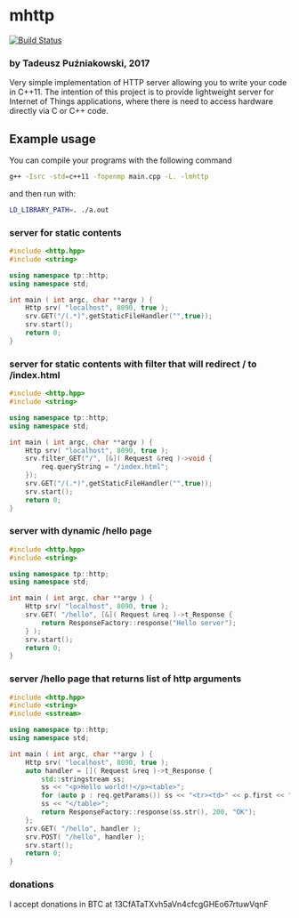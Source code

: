# mhttp

[![Build Status](https://travis-ci.org/pantadeusz/mhttp.svg?branch=master)](https://travis-ci.org/pantadeusz/mhttp)

### by Tadeusz Puźniakowski, 2017

Very simple implementation of HTTP server allowing you to write your code in C++11.
The intention of this project is to provide lightweight server for 
Internet of Things applications, where there is need to access hardware
directly via C or C++ code.

## Example usage

You can compile your programs with the following command
```sh
g++ -Isrc -std=c++11 -fopenmp main.cpp -L. -lmhttp
```

and then run with:
```sh
LD_LIBRARY_PATH=. ./a.out
```


### server for static contents

```c++
#include <http.hpp>
#include <string>

using namespace tp::http;
using namespace std;

int main ( int argc, char **argv ) {
    Http srv( "localhost", 8090, true );
    srv.GET("/(.*)",getStaticFileHandler("",true));
    srv.start();
    return 0;
}
```

### server for static contents with filter that will redirect / to /index.html

```c++
#include <http.hpp>
#include <string>

using namespace tp::http;
using namespace std;

int main ( int argc, char **argv ) {
    Http srv( "localhost", 8090, true );
    srv.filter_GET("/", [&]( Request &req )->void {
        req.queryString = "/index.html";
    });
    srv.GET("/(.*)",getStaticFileHandler("",true));
    srv.start();
    return 0;
}
```

### server with dynamic /hello page

```c++
#include <http.hpp>
#include <string>

using namespace tp::http;
using namespace std;

int main ( int argc, char **argv ) {
    Http srv( "localhost", 8090, true );
    srv.GET( "/hello", [&]( Request &req )->t_Response {
        return ResponseFactory::response("Hello server");
    } );
    srv.start();
    return 0;
}
```

### server /hello page that returns list of http arguments

```c++
#include <http.hpp>
#include <string>
#include <sstream>

using namespace tp::http;
using namespace std;

int main ( int argc, char **argv ) {
    Http srv( "localhost", 8090, true );
    auto handler = []( Request &req )->t_Response {
        std::stringstream ss;
        ss << "<p>Hello world!!</p><table>";
        for (auto p : req.getParams()) ss << "<tr><td>" << p.first << "</td><td>" << p.second << "<td></tr>\r\n";
        ss << "</table>";
        return ResponseFactory::response(ss.str(), 200, "OK");
    };
    srv.GET( "/hello", handler );
    srv.POST( "/hello", handler );
    srv.start();
    return 0;
}
```


### donations

I accept donations in BTC at 13CfATaTXvh5aVn4cfcgGHEo67rtuwVqnF
